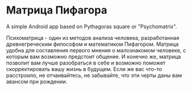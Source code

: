 # Матрица Пифагора
A simple Android app based on Pythagoras square or "Psychomatrix".

Психоматрица - один из методов анализа человека, разработанная древнегреческим философом и математиком Пифагором.
Матрица удобна для составления первого мнения о малознакомом человеке, с которым вам возможно предстоит общение. И 
конечно же, матрица позволит вам лучше разобраться в себе и возможно поможет скорректировать вашу жизнь в будущем. 
Если же вас что-то расстроило, не отчаивайтесь, не забывайте, что эти черты даны вам авансом при рождении. 
